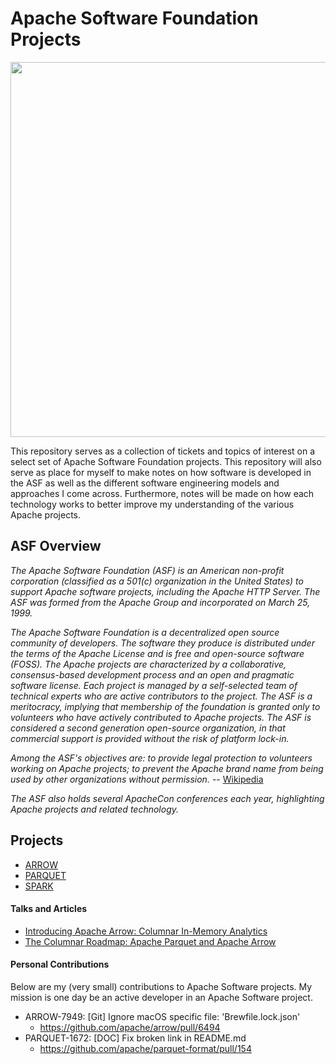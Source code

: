 # Apache Software Foundation Projects

<img src="https://upload.wikimedia.org/wikipedia/commons/thumb/d/db/Apache_Software_Foundation_Logo_%282016%29.svg/1200px-Apache_Software_Foundation_Logo_%282016%29.svg.png" width="600" height="">

This repository serves as a collection of tickets and topics of interest on a select set of Apache
Software Foundation projects. This repository will also serve as place for myself to make notes on
how software is developed in the ASF as well as the different software engineering models and
approaches I come across. Furthermore, notes will be made on how each technology works to better
improve my understanding of the various Apache projects.

## ASF Overview

<!--History of ASF here -->

_The Apache Software Foundation (ASF) is an American non-profit corporation (classified as
a 501(c) organization in the United States) to support Apache software projects, including the
Apache HTTP Server. The ASF was formed from the Apache Group and incorporated on March 25, 1999._

_The Apache Software Foundation is a decentralized open source community of developers. The software
they produce is distributed under the terms of the Apache License and is free and open-source
software (FOSS). The Apache projects are characterized by a collaborative, consensus-based
development process and an open and pragmatic software license. Each project is managed by a
self-selected team of technical experts who are active contributors to the project. The ASF is a
meritocracy, implying that membership of the foundation is granted only to volunteers who have
actively contributed to Apache projects. The ASF is considered a second generation open-source
organization, in that commercial support is provided without the risk of platform lock-in._

_Among the ASF's objectives are: to provide legal protection to volunteers working on Apache
projects; to prevent the Apache brand name from being used by other organizations without
permission._ -- [Wikipedia](https://en.wikipedia.org/wiki/The_Apache_Software_Foundation)

_The ASF also holds several ApacheCon conferences each year, highlighting Apache projects and related
technology._

## Projects

- [ARROW](Projects/ARROW)
- [PARQUET](Projects/PARQUET)
- [SPARK](Projects/SPARK)

#### Talks and Articles

- [Introducing Apache Arrow: Columnar In-Memory Analytics](https://www.dremio.com/announcements/introducing-apache-arrow/)
- [The Columnar Roadmap: Apache Parquet and Apache Arrow](https://www.dremio.com/webinars/columnar-roadmap-apache-parquet-and-arrow/)

#### Personal Contributions

Below are my (very small) contributions to Apache Software projects. My mission is one day be an active developer
in an Apache Software project.

- ARROW-7949: [Git] Ignore macOS specific file: 'Brewfile.lock.json'
    - https://github.com/apache/arrow/pull/6494
- PARQUET-1672: [DOC] Fix broken link in README.md
    - https://github.com/apache/parquet-format/pull/154
